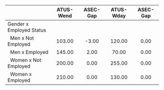 
|                      |    ATUS-Wend |     ASEC-Gap |    ATUS-Wday |     ASEC-Gap |
| -------------------- | :----------: | :----------: | :----------: | :----------: |
| Gender x Employed Status |              |              |              |              |
| &nbsp;&nbsp;Men x Not Employed |       103.00 |        -3.00 |       120.00 |         0.00 |
| &nbsp;&nbsp;Men x Employed |       145.00 |         2.00 |        70.00 |         0.00 |
| &nbsp;&nbsp;Women x Not Employed |       200.00 |         0.00 |       255.00 |         0.00 |
| &nbsp;&nbsp;Women x Employed |       210.00 |         0.00 |       130.00 |         0.00 |

